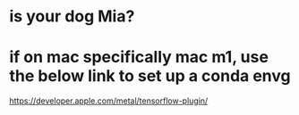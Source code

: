 # is your dog Mia?

# if on mac specifically mac m1, use the below link to set up a conda envg

https://developer.apple.com/metal/tensorflow-plugin/

